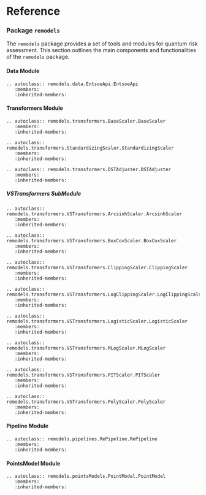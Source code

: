 # Reference


### Package `remodels`

The `remodels` package provides a set of tools and modules for quantum risk assessment. This section outlines the main components and functionalities of the `remodels` package.

#### Data Module

```{eval-rst}
.. autoclass:: remodels.data.EntsoeApi.EntsoeApi
   :members:
   :inherited-members:
```

#### Transformers Module

```{eval-rst}
.. autoclass:: remodels.transformers.BaseScaler.BaseScaler
   :members:
   :inherited-members:
```

```{eval-rst}
.. autoclass:: remodels.transformers.StandardizingScaler.StandardizingScaler
   :members:
   :inherited-members:
```

```{eval-rst}
.. autoclass:: remodels.transformers.DSTAdjuster.DSTAdjuster
   :members:
   :inherited-members:
```
##### VSTransformers SubModule

```{eval-rst}
.. autoclass:: remodels.transformers.VSTransformers.ArcsinhScaler.ArcsinhScaler
   :members:
   :inherited-members:
```

```{eval-rst}
.. autoclass:: remodels.transformers.VSTransformers.BoxCoxScaler.BoxCoxScaler
   :members:
   :inherited-members:
```


```{eval-rst}
.. autoclass:: remodels.transformers.VSTransformers.ClippingScaler.ClippingScaler
   :members:
   :inherited-members:
```

```{eval-rst}
.. autoclass:: remodels.transformers.VSTransformers.LogClippingScaler.LogClippingScaler
   :members:
   :inherited-members:
```

```{eval-rst}
.. autoclass:: remodels.transformers.VSTransformers.LogisticScaler.LogisticScaler
   :members:
   :inherited-members:
```

```{eval-rst}
.. autoclass:: remodels.transformers.VSTransformers.MLogScaler.MLogScaler
   :members:
   :inherited-members:
```

```{eval-rst}
.. autoclass:: remodels.transformers.VSTransformers.PITScaler.PITScaler
   :members:
   :inherited-members:
```

```{eval-rst}
.. autoclass:: remodels.transformers.VSTransformers.PolyScaler.PolyScaler
   :members:
   :inherited-members:
```


#### Pipeline Module

```{eval-rst}
.. autoclass:: remodels.pipelines.RePipeline.RePipeline
   :members:
   :inherited-members:
```

#### PointsModel Module

```{eval-rst}
.. autoclass:: remodels.pointsModels.PointModel.PointModel
   :members:
   :inherited-members:
```






